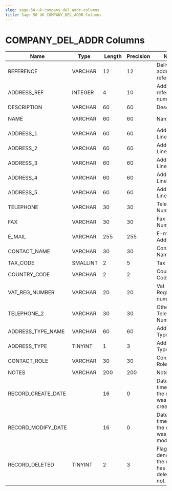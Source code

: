 ```yaml
---
slug: sage-50-uk-company_del_addr-columns
title: Sage 50 UK COMPANY_DEL_ADDR Columns
---
```

# COMPANY_DEL_ADDR Columns

| Name | Type  |  Length | Precision  |  Notes  | Example |
| --- | --- | --- | --- | --- | --- |
| REFERENCE | VARCHAR | 12 | 12 | Delivery address reference | COMPANY 0001 |
| ADDRESS_REF | INTEGER | 4 | 10 | Address reference number | 1 |
| DESCRIPTION | VARCHAR | 60 | 60 | Description | Head Office |
| NAME | VARCHAR | 60 | 60 | Name | Stationery & Computer Mart UK Ltd |
| ADDRESS_1 | VARCHAR | 60 | 60 | Address Line 1 | Sage House |
| ADDRESS_2 | VARCHAR | 60 | 60 | Address Line 2 | Benton Park Road |
| ADDRESS_3 | VARCHAR | 60 | 60 | Address Line 3 | Newcastle Upon Tyne |
| ADDRESS_4 | VARCHAR | 60 | 60 | Address Line 4 |  |
| ADDRESS_5 | VARCHAR | 60 | 60 | Address Line 5 | NE7 7LZ |
| TELEPHONE | VARCHAR | 30 | 30 | Telephone Number | 0191 955 3000 |
| FAX | VARCHAR | 30 | 30 | Fax Number | 0191 955 3001 |
| E_MAIL | VARCHAR | 255 | 255 | E-mail Address | newbusinessadvice@sage.com |
| CONTACT_NAME | VARCHAR | 30 | 30 | Contact Name | Maureen Bridges |
| TAX_CODE | SMALLINT | 2 | 5 | Tax code | 1 |
| COUNTRY_CODE | VARCHAR | 2 | 2 | Country Code | GB |
| VAT_REG_NUMBER | VARCHAR | 20 | 20 | Vat Registration number |  |
| TELEPHONE_2 | VARCHAR | 30 | 30 | Other Telephone Number |  |
| ADDRESS_TYPE_NAME | VARCHAR | 60 | 60 | Address Type | Delivery |
| ADDRESS_TYPE | TINYINT | 1 | 3 | Address Type | 0 |
| CONTACT_ROLE | VARCHAR | 30 | 30 | Contact Role |  |
| NOTES | VARCHAR | 200 | 200 | Notes |  |
| RECORD_CREATE_DATE |  | 16 | 0 | Date and time when the record was created. | 03/08/2016 17:49:08 |
| RECORD_MODIFY_DATE |  | 16 | 0 | Date and time when the record was modified. | 04/08/2017 14:18:53 |
| RECORD_DELETED | TINYINT | 2 | 3 | Flag denoting if the record has been deleted or not. | 0 |
